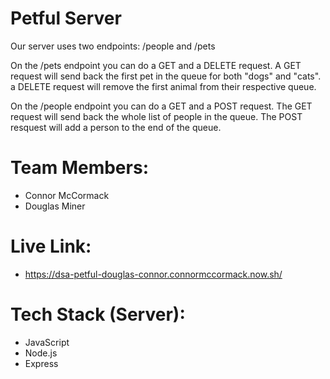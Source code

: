 # Petful Server
  Our server uses two endpoints: /people and /pets

  On the /pets endpoint you can do a GET and a DELETE request. A GET request will send back the first pet in the queue for both "dogs" and "cats". a DELETE request will remove the first animal from their respective queue.

  On the /people endpoint you can do a GET and a POST request. The GET request will send back the whole list of people in the queue. The POST resquest will add a person to the end of the queue.

# Team Members:
  * Connor McCormack
  * Douglas Miner

# Live Link:
  * https://dsa-petful-douglas-connor.connormccormack.now.sh/

# Tech Stack (Server):
  * JavaScript
  * Node.js
  * Express